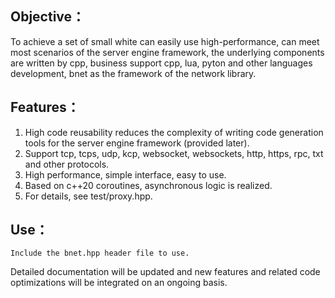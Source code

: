 ## Objective：
   To achieve a set of small white can easily use high-performance, can meet most scenarios of the server engine framework, the underlying components are written by cpp, business support cpp, lua, pyton and other languages development, bnet as the framework of the network library.

## Features：

1. High code reusability reduces the complexity of writing code generation tools for the server engine framework (provided later).
2. Support tcp, tcps, udp, kcp, websocket, websockets, http, https, rpc, txt and other protocols.
3. High performance, simple interface, easy to use.
4. Based on c++20 coroutines, asynchronous logic is realized.
5. For details, see test/proxy.hpp.

## Use：

	Include the bnet.hpp header file to use.

Detailed documentation will be updated and new features and related code optimizations will be integrated on an ongoing basis.